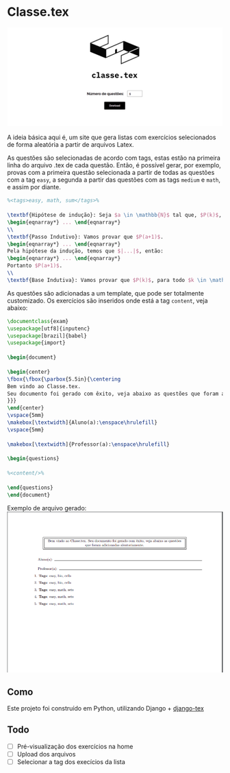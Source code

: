 # Classe.tex

![home](img/home.png)

A ideia básica aqui é, um site que gera listas com exercícios selecionados de forma aleatória a partir de arquivos Latex.

As questões são selecionadas de acordo com tags, estas estão na primeira linha do arquivo .tex de cada questão. Então, é possível gerar, por exemplo, provas com a primeira questão selecionada a partir de todas as questões com a tag `easy`, a segunda a partir das questões com as tags `medium` e `math`, e assim por diante.

```tex
%<tags>easy, math, sum</tags>%

\textbf{Hipótese de indução}: Seja $a \in \mathbb{N}$ tal que, $P(k)$, para todo $k \in [0..a]$
\begin{eqnarray*} ... \end{eqnarray*}
\\
\textbf{Passo Indutivo}: Vamos provar que $P(a+1)$.
\begin{eqnarray*} ... \end{eqnarray*}
Pela hipótese da indução, temos que $|...|$, então:
\begin{eqnarray*} ... \end{eqnarray*}
Portanto $P(a+1)$.
\\
\textbf{Base Indutiva}: Vamos provar que $P(k)$, para todo $k \in \mathbb{N}$ ao qual o argumento do Passo de Indução não se aplica.
```

As questões são adicionadas a um template, que pode ser totalmente customizado. Os exercícios são inseridos onde está a tag `content`, veja abaixo:

```tex
\documentclass{exam}
\usepackage[utf8]{inputenc}
\usepackage[brazil]{babel}
\usepackage{import}

\begin{document}

\begin{center}
\fbox{\fbox{\parbox{5.5in}{\centering
Bem vindo ao Classe.tex. 
Seu documento foi gerado com êxito, veja abaixo as questões que foram adicionadas aleatoriamente.
}}}
\end{center}
\vspace{5mm}
\makebox[\textwidth]{Aluno(a):\enspace\hrulefill}
\vspace{5mm}

\makebox[\textwidth]{Professor(a):\enspace\hrulefill}

\begin{questions}

%<content/>%

\end{questions}
\end{document}
```

Exemplo de arquivo gerado:
![exemplo](img/exemplo.png)

## Como

Este projeto foi construído em Python, utilizando Django + [django-tex](https://pypi.org/project/django-tex/)

## Todo

- [ ] Pré-visualização dos exercícios na home
- [ ] Upload dos arquivos
- [ ] Selecionar a tag dos execícios da lista 
